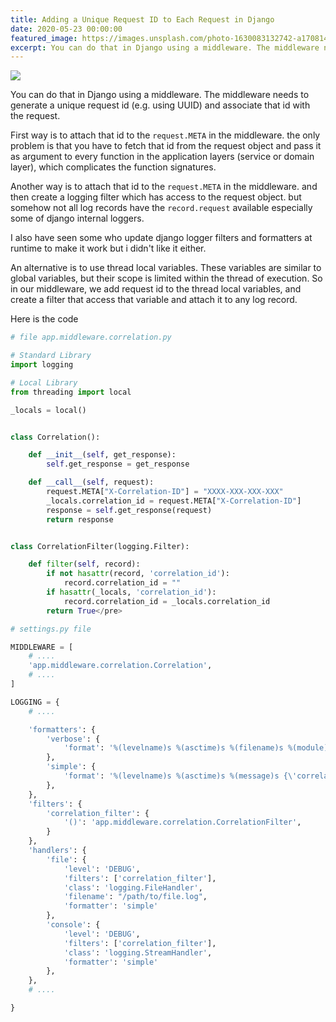 ```yaml
---
title: Adding a Unique Request ID to Each Request in Django
date: 2020-05-23 00:00:00
featured_image: https://images.unsplash.com/photo-1630083132742-a1708141abb9?q=5
excerpt: You can do that in Django using a middleware. The middleware needs to generate a unique request id (e.g. using UUID) and associate that id with the request.
---
```


![](https://images.unsplash.com/photo-1630083132742-a1708141abb9?q=5)

You can do that in Django using a middleware. The middleware needs to generate a unique request id (e.g. using UUID) and associate that id with the request.

First way is to attach that id to the `request.META` in the middleware. the only problem is that you have to fetch that id from the request object and pass it as argument to every function in the application layers (service or domain layer), which complicates the function signatures.

Another way is to attach that id to the `request.META` in the middleware. and then create a logging filter which has access to the request object. but somehow not all log records have the `record.request` available especially some of django internal loggers.

I also have seen some who update django logger filters and formatters at runtime to make it work but i didn't like it either.

An alternative is to use thread local variables. These variables are similar to global variables, but their scope is limited within the thread of execution. So in our middleware, we add request id to the thread local variables, and create a filter that access that variable and attach it to any log record.

Here is the code

```python
# file app.middleware.correlation.py

# Standard Library
import logging

# Local Library
from threading import local

_locals = local()


class Correlation():

    def __init__(self, get_response):
        self.get_response = get_response

    def __call__(self, request):
        request.META["X-Correlation-ID"] = "XXXX-XXX-XXX-XXX"
        _locals.correlation_id = request.META["X-Correlation-ID"]
        response = self.get_response(request)
        return response


class CorrelationFilter(logging.Filter):

    def filter(self, record):
        if not hasattr(record, 'correlation_id'):
            record.correlation_id = ""
        if hasattr(_locals, 'correlation_id'):
            record.correlation_id = _locals.correlation_id
        return True</pre>
```

```python
# settings.py file

MIDDLEWARE = [
    # ....
    'app.middleware.correlation.Correlation',
    # ....
]

LOGGING = {
    # ....

    'formatters': {
        'verbose': {
            'format': '%(levelname)s %(asctime)s %(filename)s %(module)s %(process)d %(thread)d %(message)s'
        },
        'simple': {
            'format': '%(levelname)s %(asctime)s %(message)s {\'correlationId\':\'%(correlation_id)s\'}'
        },
    },
    'filters': {
        'correlation_filter': {
            '()': 'app.middleware.correlation.CorrelationFilter',
        }
    },
    'handlers': {
        'file': {
            'level': 'DEBUG',
            'filters': ['correlation_filter'],
            'class': 'logging.FileHandler',
            'filename': "/path/to/file.log",
            'formatter': 'simple'
        },
        'console': {
            'level': 'DEBUG',
            'filters': ['correlation_filter'],
            'class': 'logging.StreamHandler',
            'formatter': 'simple'
        },
    },
    # ....

}
```